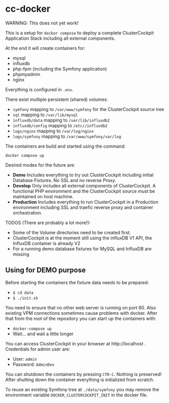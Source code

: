 # cc-docker
WARNING: This does not yet work!

This is a setup for `docker compose` to deploy a complete ClusterCockpit Application Stack including all external components.

At the end it will create containers for:
* mysql
* influxdb
* php-fpm (including the Symfony application)
* phpmyadmin
* nginx

Everything is configured in `.env`.

There exist multiple persistent (shared) volumes:
* `symfony` mapping to `/var/www/symfony` for the ClusterCockpit source tree
* `sql` mapping to `/var/lib/mysql`
* `influxdb/data` mapping to `/var/lib/influxdb2`
* `influxdb/config` mapping to `/etc//influxdb2`
* `logs/nginx` mapping to `/var/log/nginx`
* `logs/symfony` mapping to `/var/www/symfony/var/log`

The containers are build and started using the command:
```
docker compose up
```

Desired modes for the future are:

* **Demo** Includes everything to try out ClusterCockpit including initial Database Fixtures. No SSL and no reverse Proxy.
* **Develop** Only includes all external components of ClusterCockpit. A functional PHP environment and the ClusterCockpit source must be maintained on host machine.
* **Production** Includes everything to run ClusterCockpit in a Production environment including SSL and traefic reverse proxy and container orchestration.

TODOS (There are probably a lot more!):
* Some of the Volume directories need to be created first.
* ClusterCockpit is at the moment still using the influxDB V1 API, the InfluxDB container is already V2
* For a running demo database fixtures for MySQL and InfluxDB are missing

## Using for DEMO purpose

Before starting the containers the fixture data needs to be prepared:
* `$ cd data`
* `$ ./init.sh`

You need to ensure that no other web server is running on port 80. Also existing VPM connections sometimes cause problems with docker.
After that from the root of the repository you can start up the containers with:
* `docker-compose up`
* Wait... and wait a little longer

You can access ClusterCockpit in your browser at http://localhost .
Credentials for admin user are:
* User: `admin`
* Password: `AdminDev`

You can shutdown the containers by pressing `CTR-C`.
Nothing is preserved! After shutting down the container everything is initialized from scratch.

To reuse an existing Symfony tree at `./data/symfony` you may remove the environment variable `DOCKER_CLUSTERCOCKPIT_INIT` in the docker file.
